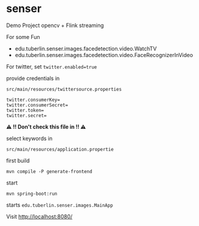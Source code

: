 # senser

Demo Project opencv + Flink streaming

For some Fun

* edu.tuberlin.senser.images.facedetection.video.WatchTV
* edu.tuberlin.senser.images.facedetection.video.FaceRecognizerInVideo

For twitter, set `twitter.enabled=true`

provide credentials in

`src/main/resources/twittersource.properties`

    twitter.consumerKey=
    twitter.consumerSecret=
    twitter.token=
    twitter.secret=

**:warning: !! Don't check this file in !! :warning:**

select keywords in

`src/main/resources/application.propertie`


first build

    mvn compile -P generate-frontend

start

    mvn spring-boot:run

  starts `edu.tuberlin.senser.images.MainApp`

Visit <http://localhost:8080/>
